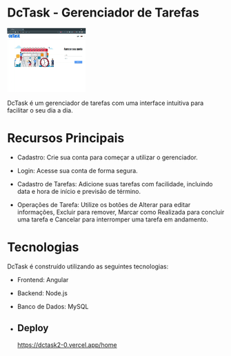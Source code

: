 # DcTask - Gerenciador de Tarefas

![gif](src/assets/DcTask20%20-%20Google%20Chrome%202024-01-18%2009-41-29.gif)

DcTask é um gerenciador de tarefas com uma interface intuitiva para facilitar o seu dia a dia.

# Recursos Principais

- Cadastro: Crie sua conta para começar a utilizar o gerenciador.

- Login: Acesse sua conta de forma segura.

- Cadastro de Tarefas: Adicione suas tarefas com facilidade, incluindo data e hora de início e previsão de término.

- Operações de Tarefa: Utilize os botões de Alterar para editar informações, Excluir para remover, Marcar como Realizada para concluir uma tarefa e Cancelar para interromper uma tarefa em andamento.

# Tecnologias

DcTask é construído utilizando as seguintes tecnologias:

- Frontend: Angular

- Backend: Node.js

- Banco de Dados: MySQL
- ## Deploy

  https://dctask2-0.vercel.app/home
